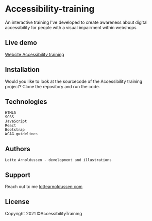 # Accessibility-training
An interactive training I've developed to create awareness about digital accessibility for people with a visual impairment within webshops

## Live demo
[Website Accessibility training](https://accessibility-training.netlify.app/)

## Installation
Would you like to look at the sourcecode of the Accessibility training project? Clone the repository and run the code.

## Technologies
    HTML5
    SCSS
    JavaScript
    React
    Bootstrap
    WCAG-guidelines

## Authors
    Lotte Arnoldussen - development and illustrations

## Support
Reach out to me
[lottearnoldussen.com](https://www.lottearnoldussen.com/#/)

## License
Copyright 2021 ©AccessibilityTraining
